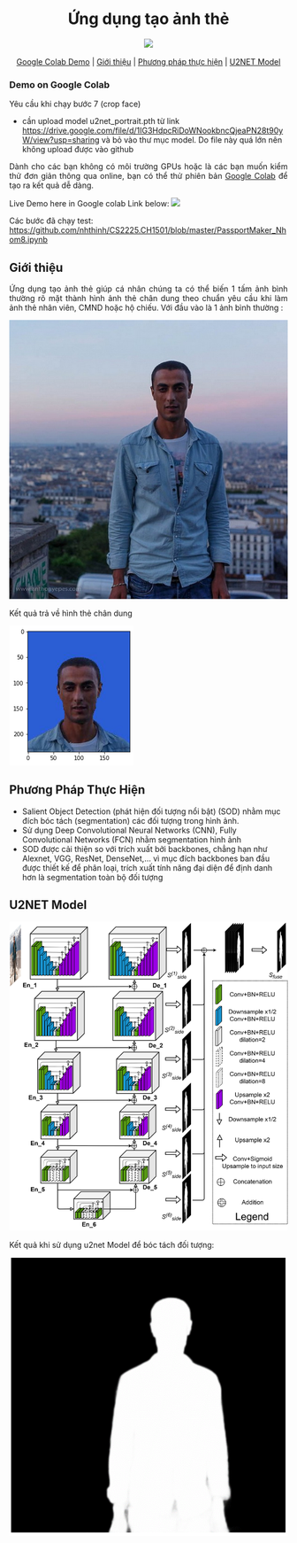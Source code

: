 <h1 align="center"> Ứng  dụng tạo ảnh thẻ </h1>

<p align="center">
<a href="https://colab.research.google.com/drive/1ls3jcpKYQfnautkWTKq26-nWK0nX_eHk?usp=sharing"><img  src="https://colab.research.google.com/assets/colab-badge.svg"></a>
</p>


<p align="center">
  <a href="#demo-on-google-colab">Google Colab Demo</a> |
  <a href="#giới-thiệu">Giới thiệu</a> |
  <a href="#phương-pháp-thực-hiện">Phương pháp thực hiện</a> |
  <a href="#u2net-model">U2NET Model</a> 
</p>


### Demo on Google Colab

Yêu cầu khi chạy bước 7 (crop face)
- cần upload model  u2net_portrait.pth từ link  https://drive.google.com/file/d/1IG3HdpcRiDoWNookbncQjeaPN28t90yW/view?usp=sharing và bỏ vào thư mục model. Do file này quá lớn nên không upload được vào github

<p align="justify"> Dành cho các bạn không có môi trường GPUs hoặc là các bạn muốn kiểm thử đơn giản thông qua online, bạn có thể thử phiên bản <a href="https://colab.research.google.com/drive/1ls3jcpKYQfnautkWTKq26-nWK0nX_eHk?usp=sharing">Google Colab</a> để tạo ra kết quả dễ dàng.</p>
Live Demo here in Google colab Link below:
<a href="https://colab.research.google.com/drive/1ls3jcpKYQfnautkWTKq26-nWK0nX_eHk?usp=sharing"><img  src="https://colab.research.google.com/assets/colab-badge.svg"></a>

Các bước đã chạy test: https://github.com/nhthinh/CS2225.CH1501/blob/master/PassportMaker_Nhom8.ipynb

## Giới thiệu

<p align="justify"> Ứng dụng tạo ảnh thẻ giúp cá nhân chúng ta có thể biến 1 tấm ảnh bình thường rõ mặt thành hình ảnh thẻ chân dung theo chuẩn yêu cầu khi làm ảnh thẻ nhân viên, CMND hoặc hộ chiếu.
Với đầu vào là 1 ảnh bình thường : </p>
<img src="docs\images\anhinput.jpg">
<p>Kết quả trả về hình thẻ chân dung</p>
<img src="docs\images\anhoutput.png">


## Phương Pháp Thực Hiện

* Salient Object Detection (phát hiện đối tượng nổi bật) (SOD) nhằm mục đích bóc tách (segmentation) các đối tượng trong hình ảnh.
* Sử dụng Deep Convolutional Neural Networks (CNN), Fully Convolutional Networks (FCN) nhằm segmentation hình ảnh
* SOD được cải thiện so với trích xuất bởi backbones, chẳng hạn như Alexnet, VGG, ResNet, DenseNet,... vì mục đích backbones ban đầu được thiết kế để phân loại, trích xuất tính năng đại diện để định danh hơn là segmentation toàn bộ đối tượng


## U2NET Model
<img src="docs\images\U2NETPRmodel.png" >

<p>Kết quả khi sử dụng u2net Model để bóc tách đối tượng: </p>

<img src="docs\images\u2netp_result.png" >





